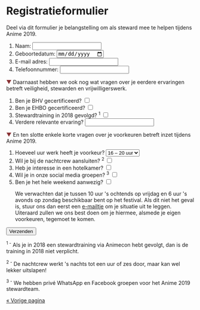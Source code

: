 # Registratieformulier

Deel via dit formulier je belangstelling om als steward mee te helpen tijdens Anime 2019.

<p style="display: none" id="error" class="error">Eén van de velden was niet goed ingevuld, sorry! Probeer het nog eens.</p>
<script>
if (document.location.hash == '#error')
  document.getElementById('error').style.display = 'block';
</script>

<form action="registratie.php" method="post">
  <ol>
    <li>
      <label for="naam">Naam:</label>
      <input type="text" required name="naam" id="naam" />
    </li>
    <li>
      <label for="geboortedatum">Geboortedatum:</label>
      <input type="date" required name="geboortedatum" id="geboortedatum" />
    </li>
    <li>
      <label for="email">E-mail adres:</label>
      <input type="text" required name="email" id="email" />
    </li>
    <li>
      <label for="telefoonnummer">Telefoonnummer:</label>
      <input type="text" required name="telefoonnummer" id="telefoonnummer" />
    </li>
  </ol>

<span style="color: #883133">▼</span> Daarnaast hebben we ook nog wat vragen over je eerdere
ervaringen betreft veiligheid, stewarden en vrijwilligerswerk.

  <ol>
    <li>
      <label for="bhv">Ben je BHV gecertificeerd?</label>
      <input type="checkbox" name="bhv" id="bhv" />
    </li>
    <li>
      <label for="ehbo">Ben je EHBO gecertificeerd?</label>
      <input type="checkbox" name="ehbo" id="ehbo" />
    </li>
    <li>
      <label for="stewardtraining">Stewardtraining in 2018 gevolgd? <sup>1</sup></label>
      <input type="checkbox" name="stewardtraining" id="stewardtraining" />
    </li>
    <li>
      <label for="ervaring">Verdere relevante ervaring?</label>
      <input type="text" name="ervaring" id="ervaring" />
    </li>
  </ol>

<span style="color: #883133">▼</span> En ten slotte enkele korte vragen over je voorkeuren betreft
inzet tijdens Anime 2019.

  <ol>
    <li>
      <label for="uren">Hoeveel uur werk heeft je voorkeur?</label>
      <select name="uren" id="uren">
        <option>12 – 16 uur</option>
        <option selected>16 – 20 uur</option>
        <option>20+ uur</option>
      </select>
    </li>
    <li>
      <label for="night">Wil je bij de nachtcrew aansluiten? <sup>2</sup></label>
      <input type="checkbox" name="night" id="night" />
    </li>
    <li>
      <label for="hotel">Heb je interesse in een hotelkamer?</label>
      <input type="checkbox" name="hotel" id="hotel" />
    </li>
    <li>
      <label for="social">Wil je in onze social media groepen? <sup>3</sup></label>
      <input type="checkbox" name="social" id="social" />
    </li>
    <li class="aanwezigheid">
      <label for="aanwezig">Ben je het hele weekend aanwezig?</label>
      <input type="checkbox" name="aanwezig" id="aanwezig" />
      <p>
        We verwachten dat je tussen 10 uur 's ochtends op vrijdag en 6 uur 's avonds op zondag
        beschikbaar bent op het festival. Als dit niet het geval is, stuur ons dan eerst een
        <a href="mailto:security@animecon.nl">e-mailtje</a> om je situatie uit te leggen. Uiteraard
        zullen we ons best doen om je hiermee, alsmede je eigen voorkeuren, tegemoet te komen.
      </p>
    </li>
  </ol>

  <input type="submit" value="Verzenden" />
</form>

<sup>1 -</sup> Als je in 2018 een stewardtraining via Animecon hebt gevolgt, dan is de training in
2018 niet verplicht.</span>

<sup>2 -</sup> De nachtcrew werkt 's nachts tot een uur of zes door, maar kan wel lekker uitslapen!

<sup>3 -</sup> We hebben privé WhatsApp en Facebook groepen voor het Anime 2019 stewardteam.

[« Vorige pagina](index.html)
